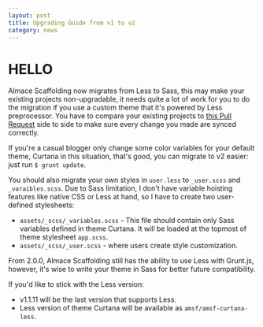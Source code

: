 ```yaml
---
layout: post
title: Upgrading Guide from v1 to v2
category: news
---
```

# HELLO 
Almace Scaffolding now migrates from Less to Sass, this may make your existing projects non-upgradable, it needs quite a lot of work for you to do the migration if you use a custom theme that it's powered by Less preprocessor. You have to compare your existing projects to [this Pull Request](https://github.com/sparanoid/almace-scaffolding/pull/85) side to side to make sure every change you made are synced correctly.

If you're a casual blogger only change some color variables for your default theme, Curtana in this situation, that's good, you can migrate to v2 easier: just run `$ grunt update`.

You should also migrate your own styles in `user.less` to `_user.scss` and `_varaibles.scss`. Due to Sass limitation, I don't have variable hoisting features like native CSS or Less at hand, so I have to create two user-defined stylesheets:

- `assets/_scss/_variables.scss` - This file should contain only Sass variables defined in theme Curtana. It will be loaded at the topmost of theme stylesheet `app.scss`.
- `assets/_scss/_user.scss` - where users create style customization.

From 2.0.0, Almace Scaffolding still has the ability to use Less with Grunt.js, however, it's wise to write your theme in Sass for better future compatibility.

If you'd like to stick with the Less version:

- v1.1.11 will be the last version that supports Less.
- Less version of theme Curtana will be available as `amsf/amsf-curtana-less`.
